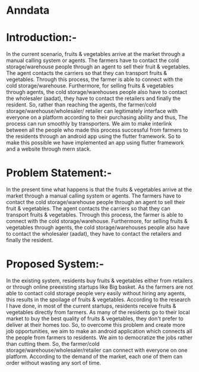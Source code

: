 # Anndata
# Introduction:-
In the current scenario, fruits & vegetables arrive at the market through a manual calling system or agents. The farmers have to contact the cold storage/warehouse people through an agent to sell their fruit & vegetables. The agent contacts the carriers so that they can transport fruits & vegetables. Through this process, the farmer is able to connect with the cold storage/warehouse. Furthermore, for selling fruits & vegetables through agents, the cold storage/warehouses people also have to contact the wholesaler (aadat), they have to contact the retailers and finally the resident.
So, rather than reaching the agents, the farmer/cold storage/warehouse/wholesaler/ retailer can legitimately interface with everyone on a platform according to their purchasing ability and thus, The process can run smoothly by transporters. We aim to make interlink between all the people who made this process successful from farmers to the residents through an android app using the flutter framework. So to make this possible we have implemented an app using flutter framework and a website through mern stack.
# Problem Statement:-
In the present time what happens is that the fruits & vegetables arrive at the market through a manual calling system or agents. The farmers have to contact the cold storage/warehouse people through an agent to sell their fruit & vegetables. The agent contacts the carriers so that they can transport fruits & vegetables. Through this process, the farmer is able to connect with the cold storage/warehouse. Furthermore, for selling fruits & vegetables through agents, the cold storage/warehouses people also have to contact the wholesaler (aadat), they have to contact the retailers and finally the resident.
# Proposed System:-
In the existing system, residents buy fruits & vegetables either from retailers or through online preexisting startups like Big basket. As the farmers are not able to contact cold storage people very easily without hiring any agents, this results in the spoilage of fruits & vegetables. According to the research I have done, in most of the current startups, residents receive fruits & vegetables directly from farmers. As many of the residents go to their local market to buy the best quality of fruits & vegetables, they don't prefer to deliver at their homes too.
 So, to overcome this problem and  create more job opportunities, we aim to make an android application which connects all the people from farmers to residents. We aim to democratize the jobs rather than cutting them. So, the farmer/cold storage/warehouse/wholesaler/retailer can connect with everyone on one platform. According to the demand of the market, each one of them can order without wasting any sort of time.
